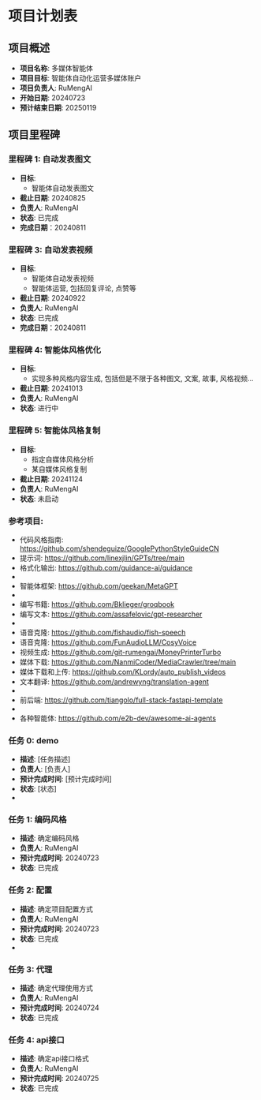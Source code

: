 # 项目计划表

## 项目概述

- **项目名称**: 多媒体智能体
- **项目目标**: 智能体自动化运营多媒体账户
- **项目负责人**: RuMengAI
- **开始日期**: 20240723
- **预计结束日期**: 20250119

## 项目里程碑

### 里程碑 1: 自动发表图文
- **目标**: 
  - 智能体自动发表图文
- **截止日期**: 20240825
- **负责人**: RuMengAI
- **状态**: 已完成
- **完成日期**：20240811

### 里程碑 3: 自动发表视频
- **目标**: 
  - 智能体自动发表视频
  - 智能体运营, 包括回复评论, 点赞等
- **截止日期**: 20240922
- **负责人**: RuMengAI
- **状态**: 已完成
- **完成日期**：20240811

### 里程碑 4: 智能体风格优化
- **目标**: 
  - 实现多种风格内容生成, 包括但是不限于各种图文, 文案, 故事, 风格视频...
- **截止日期**: 20241013
- **负责人**: RuMengAI
- **状态**: 进行中

### 里程碑 5: 智能体风格复制
- **目标**:
  - 指定自媒体风格分析
  - 某自媒体风格复制
- **截止日期**: 20241124
- **负责人**: RuMengAI
- **状态**: 未启动


### 参考项目:
- 代码风格指南: https://github.com/shendeguize/GooglePythonStyleGuideCN
- 提示词: https://github.com/linexjlin/GPTs/tree/main
- 格式化输出: https://github.com/guidance-ai/guidance
- 
- 智能体框架: https://github.com/geekan/MetaGPT
- 
- 编写书籍: https://github.com/Bklieger/groqbook
- 编写文本: https://github.com/assafelovic/gpt-researcher
- 
- 语音克隆: https://github.com/fishaudio/fish-speech
- 语音克隆: https://github.com/FunAudioLLM/CosyVoice
- 视频生成: https://github.com/git-rumengai/MoneyPrinterTurbo
- 媒体下载: https://github.com/NanmiCoder/MediaCrawler/tree/main
- 媒体下载和上传: https://github.com/KLordy/auto_publish_videos
- 文本翻译: https://github.com/andrewyng/translation-agent
-
- 前后端: https://github.com/tiangolo/full-stack-fastapi-template
- 
- 各种智能体: https://github.com/e2b-dev/awesome-ai-agents


### 任务 0: demo
- **描述**: [任务描述]
- **负责人**: [负责人]
- **预计完成时间**: [预计完成时间]
- **状态**: [状态]
-
### 任务 1: 编码风格
- **描述**: 确定编码风格
- **负责人**: RuMengAI
- **预计完成时间**: 20240723
- **状态**: 已完成

### 任务 2: 配置
- **描述**: 确定项目配置方式
- **负责人**: RuMengAI
- **预计完成时间**: 20240723
- **状态**: 已完成
- 
### 任务 3: 代理
- **描述**: 确定代理使用方式
- **负责人**: RuMengAI
- **预计完成时间**: 20240724
- **状态**: 已完成

### 任务 4: api接口
- **描述**: 确定api接口格式
- **负责人**: RuMengAI
- **预计完成时间**: 20240725
- **状态**: 已完成

